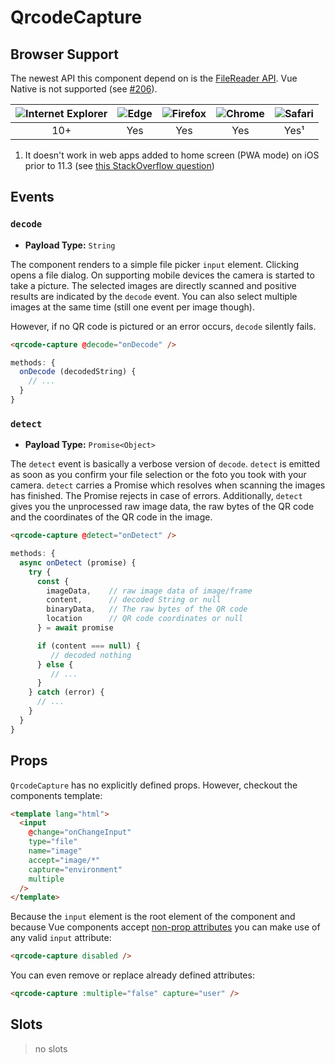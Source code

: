 # QrcodeCapture

## Browser Support

The newest API this component depend on is the [FileReader API](https://caniuse.com/#feat=filereader). Vue Native is not supported (see [#206](https://github.com/gruhn/vue-qrcode-reader/issues/206)).

| ![Internet Explorer](./ie_32x32.png) | ![Edge](./edge2019_32x32.png) | ![Firefox](./firefox_32x32.png) | ![Chrome](./chrome_32x32.png) | ![Safari](./safari_32x32.png) |
| :---------------------------------------------------------------------------------------------------------: | :----------------------------------------------------------------------------------------------: | :----------------------------------------------------------------------------------------------------: | :--------------------------------------------------------------------------------------------------: | :--------------------------------------------------------------------------------------------------: |
|                                                     10+                                                     |                                               Yes                                                |                                                  Yes                                                   |                                                 Yes                                                  |                                                 Yes¹                                                 |

1. It doesn't work in web apps added to home screen (PWA mode) on iOS prior to 11.3 (see [this StackOverflow question](https://stackoverflow.com/questions/46228218/how-to-access-camera-on-ios11-home-screen-web-app))

## Events

### `decode`
* **Payload Type:** `String`

The component renders to a simple file picker `input` element. Clicking opens a file dialog. On supporting mobile devices the camera is started to take a picture. The selected images are directly scanned and positive results are indicated by the `decode` event. You can also select multiple images at the same time (still one event per image though).

However, if no QR code is pictured or an error occurs, `decode` silently fails.

```html
<qrcode-capture @decode="onDecode" />
```
```javascript
methods: {
  onDecode (decodedString) {
    // ...
  }
}
```

### `detect`
* **Payload Type:** `Promise<Object>`

The `detect` event is basically a verbose version of `decode`. `detect` is emitted as soon as you confirm your file selection or the foto you took with your camera. `detect` carries a Promise which resolves when scanning the images has finished. The Promise rejects in case of errors. Additionally, `detect` gives you the unprocessed raw image data, the raw bytes of the QR code and the coordinates of the QR code in the image.

```html
<qrcode-capture @detect="onDetect" />
```
```javascript
methods: {
  async onDetect (promise) {
    try {
      const {
        imageData,    // raw image data of image/frame
        content,      // decoded String or null
        binaryData,   // The raw bytes of the QR code
        location      // QR code coordinates or null
      } = await promise

      if (content === null) {
         // decoded nothing
      } else {
         // ...
      }
    } catch (error) {
      // ...
    }
  }
}
```

## Props

`QrcodeCapture` has no explicitly defined props.
However, checkout the components template:

```html
<template lang="html">
  <input
    @change="onChangeInput"
    type="file"
    name="image"
    accept="image/*"
    capture="environment"
    multiple
  />
</template>
```

Because the `input` element is the root element of the component and because Vue components accept [non-prop attributes](https://vuejs.org/v2/guide/components-props.html#Non-Prop-Attributes) you can make use of any valid `input` attribute:

```html
<qrcode-capture disabled />
```

You can even remove or replace already defined attributes:

```html
<qrcode-capture :multiple="false" capture="user" />
```

## Slots

> no slots
